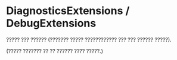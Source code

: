 # DiagnosticsExtensions / DebugExtensions
????? ??? ?????? (??????? ????? ???????????? ??? ??? ?????? ?????).

(????? ??????? ?? ?? ?????? ???? ?????.)
